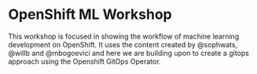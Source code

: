# OpenShift ML Workshop

This workshop is focused in showing the workflow of machine learning development on OpenShift. It uses the content created by @sophwats, @willb and @mbogoevici 
and here we are building upon to create a gitops approach using the Openshift GitOps Operator.

